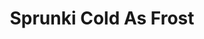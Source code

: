 ---
slug: sprunki-cold-as-frost-1924
title: Sprunki Cold As Frost
description: "Sprunki Cold As Frost is an exciting online game. Play for free directly in your browser!"
icon: /images/popular_mods/Sprunki Cold As Frost.png
url: https://data.sprunk.world/game/cold-as-frost/index.html
previewImage: /images/popular_mods/Sprunki Cold As Frost.png
type: popular mods

# SEO配置
seo:
  title: "Sprunki Cold As Frost - Play Free Online Game | Fun Browser Games"
  description: "Sprunki Cold As Frost - Play this fun online game for free in your browser. No download required!"
  ogImage: "/images/popular_mods/Sprunki Cold As Frost.png"
  keywords: "sprunki-cold-as-frost-1924, online game, browser game, free game, popular mods game, play online"

videoUrls:
  - https://www.youtube.com/embed/example1
  - https://www.youtube.com/embed/example2

whyPlay:
  title: "Why Play Sprunki Cold As Frost?"
  items:
    - "Immersive Gameplay: Sprunki Cold As Frost offers an engaging and immersive gaming experience that will keep you entertained for hours"
    - "Challenging Levels: Test your skills with increasingly difficult challenges and obstacles"
    - "Beautiful Graphics: Enjoy stunning visuals and smooth animations that bring the game world to life"
    - "Regular Updates: New content and features are added regularly to keep the game fresh and exciting"
    - "Free to Play: Experience all the fun without spending a penny"
    - "Community Features: Connect with other players, share strategies, and compete for high scores"
    - "Cross-Platform: Play on any device with a web browser, no downloads required"

features:
  title: "Key Features of Sprunki Cold As Frost"
  image: "/images/popular_mods/Sprunki Cold As Frost.png"
  items:
    - "Intuitive Controls: Easy to learn controls make Sprunki Cold As Frost accessible for players of all skill levels"
    - "Multiple Game Modes: Enjoy various gameplay options that provide different challenges and experiences"
    - "Character Customization: Personalize your gaming experience with unique characters and items"
    - "Achievement System: Complete special tasks to earn rewards and recognition"
    - "Leaderboards: Compete with players worldwide and see who can achieve the highest scores"

characteristics:
  title: "Game Characteristics"
  image: "/images/popular_mods/Sprunki Cold As Frost.png"
  items:
    - "Genre: Popular mods game with elements of strategy and skill"
    - "Difficulty: Suitable for both casual gamers and those seeking a challenge"
    - "Play Time: Quick sessions or extended gameplay, depending on your preference"
    - "Art Style: Vibrant and engaging visuals that enhance the gaming experience"
    - "Sound Design: Immersive audio that complements the gameplay perfectly"

info: "Sprunki Cold As Frost is an exciting online game that offers players a unique and engaging gaming experience. With its intuitive controls, stunning visuals, and challenging gameplay, Sprunki Cold As Frost provides hours of entertainment for players of all ages and skill levels. Whether you're looking for a quick gaming session during a break or an extended play session, Sprunki Cold As Frost delivers an immersive experience that will keep you coming back for more. The game features multiple levels of increasing difficulty, ensuring that players are constantly challenged as they progress. With regular updates adding new content and features, Sprunki Cold As Frost remains fresh and exciting, providing endless entertainment options for its growing community of players."

howToPlayIntro: "Welcome to Sprunki Cold As Frost! This guide will walk you through the basics and help you master the game. Whether you're a beginner or looking to improve your skills, these tips and instructions will enhance your gaming experience."

howToPlaySteps:
  - title: "Getting Started"
    description: "Begin your Sprunki Cold As Frost adventure by familiarizing yourself with the controls. Use your keyboard or mouse to navigate through the game interface. The tutorial will guide you through the basic mechanics and help you understand the objectives."
  - title: "Understanding the Objectives"
    description: "In Sprunki Cold As Frost, your main goal is to progress through levels by completing specific objectives. Each level presents unique challenges that require different strategies and approaches."
  - title: "Mastering the Controls"
    description: "Practice using the controls to improve your precision and reaction time. Sprunki Cold As Frost requires quick reflexes and strategic thinking to overcome obstacles and defeat opponents."
  - title: "Utilizing Power-ups"
    description: "Collect power-ups throughout the game to enhance your abilities and overcome difficult challenges. Each power-up offers unique advantages that can be crucial for success."
  - title: "Developing Strategies"
    description: "As you progress in Sprunki Cold As Frost, develop effective strategies for different scenarios. Analyze patterns, anticipate challenges, and adapt your approach to maximize your performance."

faq:
  title: "Frequently Asked Questions about Sprunki Cold As Frost"
  items:
    - question: "Is Sprunki Cold As Frost free to play?"
      answer: "Yes, Sprunki Cold As Frost is completely free to play directly in your web browser. No downloads or purchases are required to enjoy the full game experience."
    - question: "Can I play Sprunki Cold As Frost on mobile devices?"
      answer: "Yes, Sprunki Cold As Frost is optimized for both desktop and mobile play. You can enjoy the game on any device with a web browser and internet connection."
    - question: "Are there any in-game purchases?"
      answer: "While Sprunki Cold As Frost is free to play, there may be optional in-game purchases available for cosmetic items or additional features that don't affect core gameplay."
    - question: "How often is Sprunki Cold As Frost updated?"
      answer: "The developers regularly update Sprunki Cold As Frost with new content, features, and improvements based on player feedback and game performance."
    - question: "Can I play Sprunki Cold As Frost offline?"
      answer: "Currently, Sprunki Cold As Frost requires an internet connection to play as it's a browser-based online game."
    - question: "Is Sprunki Cold As Frost suitable for children?"
      answer: "Yes, Sprunki Cold As Frost is designed to be family-friendly and suitable for players of all ages."
    - question: "How do I report bugs or issues?"
      answer: "If you encounter any problems while playing Sprunki Cold As Frost, you can report them through the game's support page or contact the developers directly through their website."
    - question: "Still Have Questions?"
      answer: "If you have additional questions about Sprunki Cold As Frost that aren't covered in this FAQ, please visit our support center or contact our customer service team for assistance."
---